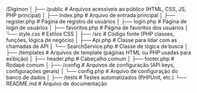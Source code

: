 /Digimon
│
├── /public               # Arquivos acessíveis ao público (HTML, CSS, JS, PHP principal)
│   ├── index.php         # Arquivo de entrada principal
│   ├── register.php      # Página de registro de usuários
│   ├── login.php         # Página de login de usuários
│   ├── favoritos.php     # Página de favoritos dos usuários
│   └── style.css         # Estilos CSS
│
├── /src                  # Código fonte (PHP classes, funções, lógica de negócio)
│   ├── Api.php           # Classe para lidar com as chamadas de API
│   └── SearchService.php  # Classe de lógica de busca
│
├── /templates            # Arquivos de template (páginas HTML ou PHP usadas para exibição)
│   ├── header.php        # Cabeçalho comum
│   ├── footer.php        # Rodapé comum
│
├── /config               # Arquivos de configuração (API keys, configurações gerais)
│   └── config.php        # Arquivo de configuração do banco de dados
│
├── /tests                # Testes automatizados (PHPUnit, etc.)
└── README.md             # Arquivo de documentação